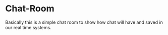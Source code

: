 # Chat-Room
Basically this is a simple chat room to show how chat will have and saved in our real time systems.
